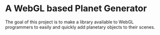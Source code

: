 # A WebGL based Planet Generator

The goal of this project is to make a library available to WebGL programmers to easily and quickly add planetary objects to their scenes.
